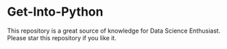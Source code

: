 # Get-Into-Python
This repository is a great source of knowledge for Data Science Enthusiast. Please star this repository if you like it.

